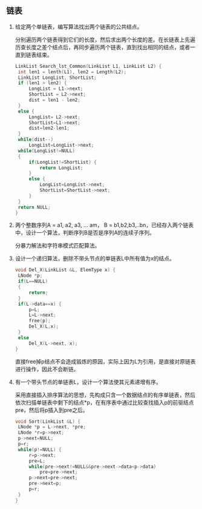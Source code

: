 ## 链表

1. 给定两个单链表，编写算法找出两个链表的公共结点。

   分别遍历两个链表得到它们的长度，然后求出两个长度的差。在长链表上先遍历查长度之差个结点后，再同步遍历两个链表，直到找出相同的结点，或者一直到链表结束。

   ```c++
   LinkList Search_lst_Common(LinkList L1, LinkList L2) {
   	int len1 = lenth(L1), len2 = Length(L2);
   	LinkList LongList, ShortList;
   	if (len1 > len2) {
   		LongList = L1->next;
   		ShortList = L2->next;
   		dist = len1 - len2;
   	}
   	else {
   		LongList= L2->next;
   		ShortList=L1->next;
   		dist=len2-len1;
   	}
   	while(dist--)
   		LongList=LongList->next;
   	while(LongList!=NULL)
   	{
   		if(LongList!=ShortList) {
   			return LongList;
   		}
   		else {
   			LongList=LongList->next;
   			ShortList=ShortList->next;
   		}
   	}
   	return NULL;
   }
   ```

2. 两个整数序列A = a1, a2, a3, ... am， B = b1,b2,b3,..bn，已经存入两个链表中，设计一个算法，判断序列B是否是序列A的连续子序列。

   分暴力解法和字符串模式匹配算法。

3. 设计一个递归算法，删除不带头节点的单链表L中所有值为x的结点。

   ```c++
   void Del_X(LinkList &L, ElemType x) {
   	LNode *p;
   	if(L==NULL)
   	{
   		return;
   	}
   	if(L->data==x) {
   		p=L;
   		L=L->next;
   		free(p);
   		Del_X(L,x);
   	}
   	else
   		Del_X(L->next, x);
   }
   ```

   直接free掉p结点不会造成锻炼的原因，实际上因为L为引用，是直接对原链表进行操作，因此不会断链。

4. 有一个带头节点的单链表L，设计一个算法使其元素递增有序。

   采用直接插入排序算法的思想，先构成只含一个数据结点的有序单链表，然后依次扫描单链表中剩下的结点*p，在有序表中通过比较查找插入p的前驱结点pre，然后将p插入到pre之后。

   ```c++
   void Sort(LinkList &L) {
   	LNode *p = L->next, *pre;
   	LNode *r=p->next;
   	p->next=NULL;
   	p=r;
   	while(p!=NULL) {
   		r=p->next;
   		pre=L;
   		while(pre->next!=NULL&&pre->next->data<p->data)
   			pre=pre->next;
   		p->next=pre->next;
   		pre->next=p;
   		p=r;
   	}
   } 
   ```

   ​